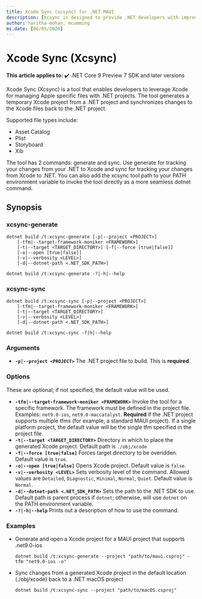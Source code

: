 ```yaml
---
title: Xcode Sync (xcsync) for .NET MAUI
description: [Xcsync is designed to provide .NET developers with improved support for editing Apple specific files]
author: haritha-mohan, mcumming
ms.date: [08/05/2024]
---
```

# Xcode Sync (Xcsync)

**This article applies to:** ✔️ .NET Core 9 Preview 7 SDK and later versions

Xcode Sync (Xcsync) is a tool that enables developers to leverage Xcode for managing Apple specific files with .NET projects. The tool generates a temporary Xcode project from a .NET project and synchronizes changes to the Xcode files back to the .NET project.

Supported file types include:

- Asset Catalog
- Plist
- Storyboard
- Xib

The tool has 2 commands: generate and sync. Use generate for tracking your changes from your .NET to Xcode and sync for tracking your changes from Xcode to .NET. You can also add the xcsync tool path to your PATH environment variable to invoke the tool directly as a more seamless dotnet command.

## Synopsis

### xcsync-generate

```dotnetcli
dotnet build /t:xcsync-generate [-p|--project <PROJECT>]
    [-tfm|--target-framework-moniker <FRAMEWORK>]
    [-t|--target <TARGET_DIRECTORY>] [-f|--force [true|false]]
    [-o|--open [true|false]]
    [-v|--verbosity <LEVEL>]
    [-d|--dotnet-path <.NET_SDK_PATH>]

dotnet build /t:xcsync-generate -?|-h|--help
```

### xcsync-sync

```dotnetcli
dotnet build /t:xcsync-sync [-p|--project <PROJECT>]
    [-tfm|--target-framework-moniker <FRAMEWORK>]
    [-t|--target <TARGET_DIRECTORY>]
    [-v|--verbosity <LEVEL>]
    [-d|--dotnet-path <.NET_SDK_PATH>]

dotnet build /t:xcsync-sync -?|h|--help
```

### Arguments

- **`-p|--project <PROJECT>`**
  The .NET project file to build. This is **required**.

### Options

These are optional; if not specified, the default value will be used.

- **`-tfm|--target-framework-moniker <FRAMEWORK>`**
  Invoke the tool for a specific framework. The framework must be defined in the project file. Examples: `net9.0-ios`, `net9.0-maccatalyst`. **Required** if the .NET project supports multiple tfms (for example, a standard MAUI project). If a single platform project, the default value will be the single tfm specified in the project file.
- **`-t|--target <TARGET_DIRECTORY>`**
  Directory in which to place the generated Xcode project. Default path is `./obj/xcode`
- **`-f|--force [true|false]`**
  Forces target directory to be overidden. Default value is `true`.
- **`-o|--open [true|false]`**
  Opens Xcode project. Default value is `false`.
- **`-v|--verbosity <LEVEL>`**
  Sets verbosity level of the command. Allowed values are `Detailed`, `Diagnostic`, `Minimal`, `Normal`, `Quiet`. Default value is `Normal`.
- **`-d|--dotnet-path <.NET_SDK_PATH>`**
  Sets the path to the .NET SDK to use. Default path is parent process if `dotnet`; otherwise, will use `dotnet` on the PATH environment variable.
- **`-?|-h|--help`**
  Prints out a description of how to use the command.

### Examples

- Generate and open a Xcode project for a MAUI project that supports .net9.0-ios

  ```dotnetcli
  dotnet build /t:xcsync-generate --project "path/to/maui.csproj" -tfm "net9.0-ios -o"
  ```

- Sync changes from a generated Xcode project in the default location (./obj/xcode) back to a .NET macOS project

  ```dotnetcli
  dotnet build /t:xcsync-sync --project "path/to/macOS.csproj"
  ```
